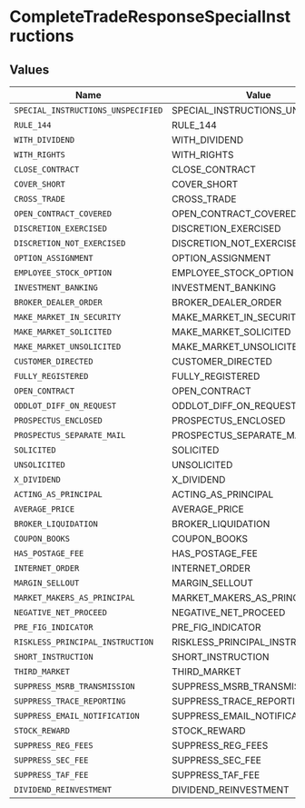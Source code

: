 # CompleteTradeResponseSpecialInstructions


## Values

| Name                               | Value                              |
| ---------------------------------- | ---------------------------------- |
| `SPECIAL_INSTRUCTIONS_UNSPECIFIED` | SPECIAL_INSTRUCTIONS_UNSPECIFIED   |
| `RULE_144`                         | RULE_144                           |
| `WITH_DIVIDEND`                    | WITH_DIVIDEND                      |
| `WITH_RIGHTS`                      | WITH_RIGHTS                        |
| `CLOSE_CONTRACT`                   | CLOSE_CONTRACT                     |
| `COVER_SHORT`                      | COVER_SHORT                        |
| `CROSS_TRADE`                      | CROSS_TRADE                        |
| `OPEN_CONTRACT_COVERED`            | OPEN_CONTRACT_COVERED              |
| `DISCRETION_EXERCISED`             | DISCRETION_EXERCISED               |
| `DISCRETION_NOT_EXERCISED`         | DISCRETION_NOT_EXERCISED           |
| `OPTION_ASSIGNMENT`                | OPTION_ASSIGNMENT                  |
| `EMPLOYEE_STOCK_OPTION`            | EMPLOYEE_STOCK_OPTION              |
| `INVESTMENT_BANKING`               | INVESTMENT_BANKING                 |
| `BROKER_DEALER_ORDER`              | BROKER_DEALER_ORDER                |
| `MAKE_MARKET_IN_SECURITY`          | MAKE_MARKET_IN_SECURITY            |
| `MAKE_MARKET_SOLICITED`            | MAKE_MARKET_SOLICITED              |
| `MAKE_MARKET_UNSOLICITED`          | MAKE_MARKET_UNSOLICITED            |
| `CUSTOMER_DIRECTED`                | CUSTOMER_DIRECTED                  |
| `FULLY_REGISTERED`                 | FULLY_REGISTERED                   |
| `OPEN_CONTRACT`                    | OPEN_CONTRACT                      |
| `ODDLOT_DIFF_ON_REQUEST`           | ODDLOT_DIFF_ON_REQUEST             |
| `PROSPECTUS_ENCLOSED`              | PROSPECTUS_ENCLOSED                |
| `PROSPECTUS_SEPARATE_MAIL`         | PROSPECTUS_SEPARATE_MAIL           |
| `SOLICITED`                        | SOLICITED                          |
| `UNSOLICITED`                      | UNSOLICITED                        |
| `X_DIVIDEND`                       | X_DIVIDEND                         |
| `ACTING_AS_PRINCIPAL`              | ACTING_AS_PRINCIPAL                |
| `AVERAGE_PRICE`                    | AVERAGE_PRICE                      |
| `BROKER_LIQUIDATION`               | BROKER_LIQUIDATION                 |
| `COUPON_BOOKS`                     | COUPON_BOOKS                       |
| `HAS_POSTAGE_FEE`                  | HAS_POSTAGE_FEE                    |
| `INTERNET_ORDER`                   | INTERNET_ORDER                     |
| `MARGIN_SELLOUT`                   | MARGIN_SELLOUT                     |
| `MARKET_MAKERS_AS_PRINCIPAL`       | MARKET_MAKERS_AS_PRINCIPAL         |
| `NEGATIVE_NET_PROCEED`             | NEGATIVE_NET_PROCEED               |
| `PRE_FIG_INDICATOR`                | PRE_FIG_INDICATOR                  |
| `RISKLESS_PRINCIPAL_INSTRUCTION`   | RISKLESS_PRINCIPAL_INSTRUCTION     |
| `SHORT_INSTRUCTION`                | SHORT_INSTRUCTION                  |
| `THIRD_MARKET`                     | THIRD_MARKET                       |
| `SUPPRESS_MSRB_TRANSMISSION`       | SUPPRESS_MSRB_TRANSMISSION         |
| `SUPPRESS_TRACE_REPORTING`         | SUPPRESS_TRACE_REPORTING           |
| `SUPPRESS_EMAIL_NOTIFICATION`      | SUPPRESS_EMAIL_NOTIFICATION        |
| `STOCK_REWARD`                     | STOCK_REWARD                       |
| `SUPPRESS_REG_FEES`                | SUPPRESS_REG_FEES                  |
| `SUPPRESS_SEC_FEE`                 | SUPPRESS_SEC_FEE                   |
| `SUPPRESS_TAF_FEE`                 | SUPPRESS_TAF_FEE                   |
| `DIVIDEND_REINVESTMENT`            | DIVIDEND_REINVESTMENT              |
